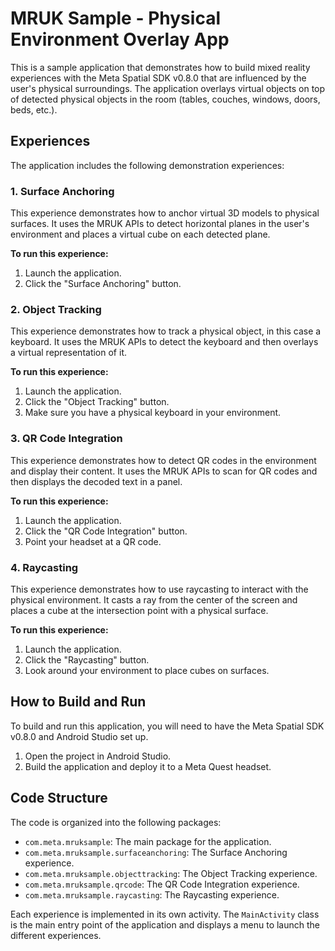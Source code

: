# MRUK Sample - Physical Environment Overlay App

This is a sample application that demonstrates how to build mixed reality experiences with the Meta Spatial SDK v0.8.0 that are influenced by the user's physical surroundings. The application overlays virtual objects on top of detected physical objects in the room (tables, couches, windows, doors, beds, etc.).

## Experiences

The application includes the following demonstration experiences:

### 1. Surface Anchoring

This experience demonstrates how to anchor virtual 3D models to physical surfaces. It uses the MRUK APIs to detect horizontal planes in the user's environment and places a virtual cube on each detected plane.

**To run this experience:**

1. Launch the application.
2. Click the "Surface Anchoring" button.

### 2. Object Tracking

This experience demonstrates how to track a physical object, in this case a keyboard. It uses the MRUK APIs to detect the keyboard and then overlays a virtual representation of it.

**To run this experience:**

1. Launch the application.
2. Click the "Object Tracking" button.
3. Make sure you have a physical keyboard in your environment.

### 3. QR Code Integration

This experience demonstrates how to detect QR codes in the environment and display their content. It uses the MRUK APIs to scan for QR codes and then displays the decoded text in a panel.

**To run this experience:**

1. Launch the application.
2. Click the "QR Code Integration" button.
3. Point your headset at a QR code.

### 4. Raycasting

This experience demonstrates how to use raycasting to interact with the physical environment. It casts a ray from the center of the screen and places a cube at the intersection point with a physical surface.

**To run this experience:**

1. Launch the application.
2. Click the "Raycasting" button.
3. Look around your environment to place cubes on surfaces.

## How to Build and Run

To build and run this application, you will need to have the Meta Spatial SDK v0.8.0 and Android Studio set up.

1. Open the project in Android Studio.
2. Build the application and deploy it to a Meta Quest headset.

## Code Structure

The code is organized into the following packages:

- `com.meta.mruksample`: The main package for the application.
- `com.meta.mruksample.surfaceanchoring`: The Surface Anchoring experience.
- `com.meta.mruksample.objecttracking`: The Object Tracking experience.
- `com.meta.mruksample.qrcode`: The QR Code Integration experience.
- `com.meta.mruksample.raycasting`: The Raycasting experience.

Each experience is implemented in its own activity. The `MainActivity` class is the main entry point of the application and displays a menu to launch the different experiences.
